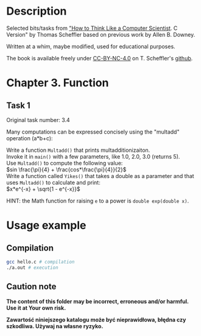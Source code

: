 # Description

Selected bits/tasks from ["How to Think Like a Computer Scientist](https://github.com/tscheffl/ThinkC/tree/master). C Version" by Thomas Scheffler based on previous work by Allen B. Downey.

Written at a whim, maybe modified, used for educational purposes.

The book is available freely under [CC-BY-NC-4.0](https://creativecommons.org/licenses/by-nc/4.0/) on T. Scheffler's [github](https://github.com/tscheffl/ThinkC/tree/master).

# Chapter 3. Function

## Task 1

Original task number: 3.4

Many computations can be expressed concisely using the "multadd" operation (a\*b+c):

Write a function `Multadd()` that prints multadditionizaiton.<br>
Invoke it in `main()` with a few parameters, like 1.0, 2.0, 3.0 (returns 5).<br>
Use `Multadd()` to compute the following value:<br>
$sin \frac{\pi}{4} + \frac{cos*\frac{\pi}{4}}{2}$<br>
Write a function called `Yikes()` that takes a double as a parameter and that uses `Multadd()` to calculate and print:<br>
$x*e^{-x} + \sqrt{1 - e^{-x}}$<br>

HINT: the Math function for raising `e` to a power is `double exp(double x)`.

# Usage example

## Compilation

```bash
gcc hello.c # compilation
./a.out # execution
```

## Caution note

**The content of this folder may be incorrect, erroneous and/or harmful. Use it at Your own risk.**

**Zawartość niniejszego katalogu może być nieprawidłowa, błędna czy szkodliwa. Używaj na własne ryzyko.**

